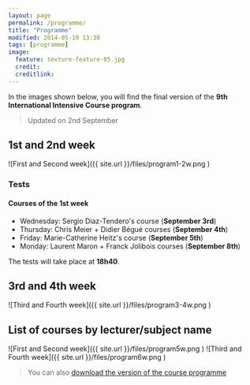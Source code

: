 ```yaml
---
layout: page
permalink: /programme/
title: "Programme"
modified: 2014-05-19 13:30
tags: [programme]
image:
  feature: texture-feature-05.jpg
  credit:
  creditlink:
---
```

In the images shown below, you will find the final version of the **9th International Intensive Course program**.

> Updated on 2nd September

## 1st and 2nd week
![First and Second week]({{ site.url }}/files/program1-2w.png )

### Tests

#### Courses of the 1st week

* Wednesday: Sergio Diaz-Tendero's course (**September 3rd**)
* Thursday: Chris Meier + Didier Bégué courses (**September 4th**)
* Friday: Marie-Catherine Heitz's course (**September 5th**)
* Monday: Laurent Maron + Franck Jolibois courses (**September 8th**)


 The tests will take place at **18h40**.

## 3rd and 4th week
![Third and Fourth week]({{ site.url }}/files/program3-4w.png )

## List of courses by lecturer/subject name
![First and Second week]({{ site.url }}/files/program5w.png )
![Third and Fourth week]({{ site.url }}/files/program6w.png )

>You can also [download the version of the course programme](../files/program.pdf)

